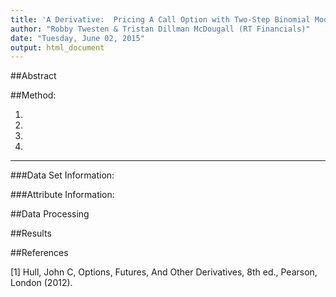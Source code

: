 ```yaml
---
title: 'A Derivative:  Pricing A Call Option with Two-Step Binomial Model'
author: "Robby Twesten & Tristan Dillman McDougall (RT Financials)"
date: "Tuesday, June 02, 2015"
output: html_document
---
```


##Abstract



##Method:

1.
2.
3.
4.


***

###Data Set Information:




###Attribute Information:



##Data Processing


##Results



##References

[1] Hull, John C, Options, Futures, And Other Derivatives, 8th ed., Pearson, London (2012).

